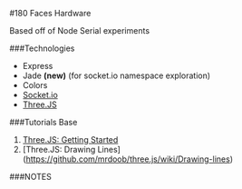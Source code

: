 #180 Faces Hardware

Based off of Node Serial experiments <br>

###Technologies
- Express
- Jade **(new)** (for socket.io namespace exploration)
- Colors
- [Socket.io](http://socket.io/)
- [Three.JS](https://github.com/mrdoob/three.js/wiki/Getting-Started)



###Tutorials Base
1. [Three.JS: Getting Started](https://github.com/mrdoob/three.js/wiki/Getting-Started)
2. [Three.JS: Drawing Lines] (https://github.com/mrdoob/three.js/wiki/Drawing-lines)


###NOTES